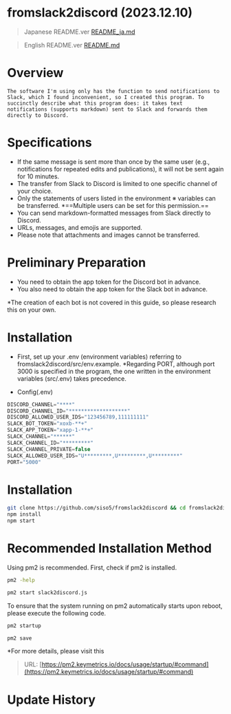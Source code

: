 # fromslack2discord (2023.12.10)

>Japanese README.ver 
>[README_ja.md](README_ja.md)

>English README.ver
>[README.md](README.md)


# Overview

```
The software I'm using only has the function to send notifications to Slack, which I found inconvenient, so I created this program. To succinctly describe what this program does: it takes text notifications (supports markdown) sent to Slack and forwards them directly to Discord.

```

# Specifications

- If the same message is sent more than once by the same user (e.g., notifications for repeated edits and publications), it will not be sent again for 10 minutes.
- The transfer from Slack to Discord is limited to one specific channel of your choice.
- Only the statements of users listed in the environment ※ variables can be transferred.
*==Multiple users can be set for this permission.==
- You can send markdown-formatted messages from Slack directly to Discord.
- URLs, messages, and emojis are supported.
- Please note that attachments and images cannot be transferred.

# Preliminary Preparation
- You need to obtain the app token for the Discord bot in advance.
- You also need to obtain the app token for the Slack bot in advance.

*The creation of each bot is not covered in this guide, so please research this on your own.


# Installation

- First, set up your .env (environment variables) referring to fromslack2discord/src/env.example.
*Regarding PORT, although port 3000 is specified in the program, the one written in the environment variables (src/.env) takes precedence.

- Config(.env)
```javascript
DISCORD_CHANNEL="****"
DISCORD_CHANNEL_ID="*******************"
DISCORD_ALLOWED_USER_IDS="123456789,111111111"
SLACK_BOT_TOKEN="xoxb-**+"
SLACK_APP_TOKEN="xapp-1-**+"
SLACK_CHANNEL="******"
SLACK_CHANNEL_ID="*********"
SLACK_CHANNEL_PRIVATE=false
SLACK_ALLOWED_USER_IDS="U*********,U*********,U*********"
PORT="5000"
```

# Installation
```sh
git clone https://github.com/siso5/fromslack2discord && cd fromslack2discord
npm install
npm start
```

# Recommended Installation Method

Using pm2 is recommended.
First, check if pm2 is installed.

```sh
pm2 -help
```
```sh
pm2 start slack2discord.js
```
To ensure that the system running on pm2 automatically starts upon reboot, please execute the following code.

```sh
pm2 startup
```
```sh
pm2 save
```
*For more details, please visit this
> URL: [https://pm2.keymetrics.io/docs/usage/startup/#command](https://pm2.keymetrics.io/docs/usage/startup/#command)

# Update History
 
